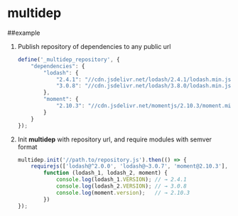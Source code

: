 multidep
========

##example

1. Publish repository of dependencies to any public url

	```js
	define('_multidep_repository', {
        "dependencies": {
            "lodash": {
                "2.4.1": "//cdn.jsdelivr.net/lodash/2.4.1/lodash.min.js",
                "3.0.8": "//cdn.jsdelivr.net/lodash/3.8.0/lodash.min.js"
            },
            "moment": {
                "2.10.3": "//cdn.jsdelivr.net/momentjs/2.10.3/moment.min.js"
            }
        }
    });
	```

2. Init **multidep** with repository url, and require modules with semver format

	```js
	multidep.init('//path.to/repository.js').then(() => {
	    requirejs(['lodash@^2.0.0', 'lodash@~3.0.7', 'moment@2.10.3'],
	        function (lodash_1, lodash_2, moment) {
	            console.log(lodash_1.VERSION); // → 2.4.1
	            console.log(lodash_2.VERSION); // → 3.0.8
	            console.log(moment.version);   // → 2.10.3
	        })
	});
	```